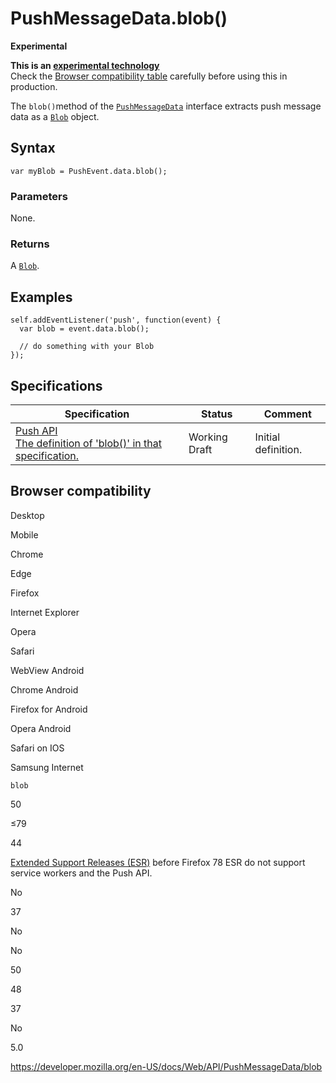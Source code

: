 PushMessageData.blob()
======================

**Experimental**

**This is an [experimental technology](https://developer.mozilla.org/en-US/docs/MDN/Guidelines/Conventions_definitions#experimental)**  
Check the [Browser compatibility table](#browser_compatibility) carefully before using this in production.

The `blob()`method of the [`PushMessageData`](../pushmessagedata) interface extracts push message data as a [`Blob`](../blob) object.

Syntax
------

    var myBlob = PushEvent.data.blob();

### Parameters

None.

### Returns

A [`Blob`](../blob).

Examples
--------

    self.addEventListener('push', function(event) {
      var blob = event.data.blob();

      // do something with your Blob
    });

Specifications
--------------

<table><thead><tr class="header"><th>Specification</th><th>Status</th><th>Comment</th></tr></thead><tbody><tr class="odd"><td><a href="https://w3c.github.io/push-api/#dom-pushmessagedata-blob">Push API<br />
<span class="small">The definition of 'blob()' in that specification.</span></a></td><td><span class="spec-wd">Working Draft</span></td><td>Initial definition.</td></tr></tbody></table>

Browser compatibility
---------------------

Desktop

Mobile

Chrome

Edge

Firefox

Internet Explorer

Opera

Safari

WebView Android

Chrome Android

Firefox for Android

Opera Android

Safari on IOS

Samsung Internet

`blob`

50

≤79

44

[Extended Support Releases (ESR)](https://www.mozilla.org/en-US/firefox/organizations/) before Firefox 78 ESR do not support service workers and the Push API.

No

37

No

No

50

48

37

No

5.0

<a href="https://developer.mozilla.org/en-US/docs/Web/API/PushMessageData/blob" class="_attribution-link">https://developer.mozilla.org/en-US/docs/Web/API/PushMessageData/blob</a>
